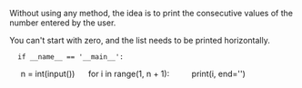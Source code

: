 Without using any method, the idea is to print the consecutive values of the number entered by the user.

You can't start with zero, and the list needs to be printed horizontally.

      if __name__ == '__main__':
          n = int(input())
          for i in range(1, n + 1):
             print(i, end='')
